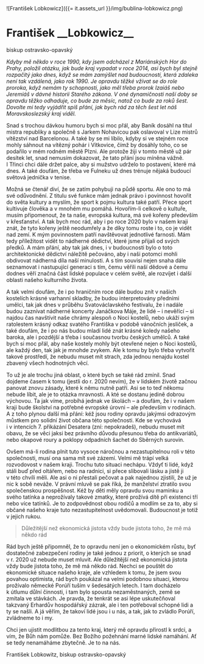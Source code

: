 <div class="persona">
![František Lobkowicz]({{= it.assets_url }}/img/bublina-lobkowicz.png)

  <div>
    <h1>František __Lobkowicz__</h1>
    <span>biskup ostravsko-opavský</span>
  </div>
</div>

*Kdyby mě někdo v&nbsp;roce 1990, kdy jsem odcházel z&nbsp;Mariánských Hor do Prahy, položil otázku, jak bude kraj vypadat v&nbsp;roce 2014, asi bych byl stejně rozpačitý jako dnes, když se mám zamýšlet nad budoucností, která zdaleka není tak vzdálená, jako rok 1990. Je opravdu těžké vžívat se do role proroka, když nemám ty schopnosti, jako měl třeba prorok Izaiáš nebo Jeremiáš v dávné historii Starého zákona. V&nbsp;oné dynamičnosti naší doby se opravdu těžko odhaduje, co bude za měsíc, natož co bude za roků šest. Dovolte mi tedy vyjádřit spíš přání, jak bych rád za těch šest let náš Moravskoslezský kraj viděl.*

Snad s&nbsp;trochou dávkou humoru bych si moc přál, aby Baník dosáhl na&nbsp;titul mistra republiky a&nbsp;společně s&nbsp;Jarkem Nohavicou pak oslavoval v&nbsp;Lize mistrů vítězství nad Barcelonou. A&nbsp;také by se mi líbilo, kdyby si ve stejném roce mohly sáhnout na&nbsp;vítězný pohár i&nbsp;Vítkovice, čímž by dosáhly toho, co se podařilo v&nbsp;mém rodném městě Plzni. Ale protože žiji v&nbsp;tomto městě už pár desítek let, snad nemusím dokazovat, že tato přání jsou míněna vážně. I&nbsp;Třinci chci dále držet palce, aby si mužstvo udrželo to postavení, které má dnes. A&nbsp;také doufám, že třeba ve Fulneku už dnes trénuje nějaká budoucí světová jednička v&nbsp;tenise.

Možná se čtenář diví, že se zatím pohybuji na&nbsp;půdě sportu. Ale ono to má své odůvodnění. Z&nbsp;titulu své funkce mám jednak právo i&nbsp;povinnost hovořit do světa kultury a&nbsp;myslím, že sport k&nbsp;pojmu kultura také patří. Přece sport kultivuje člověka a&nbsp;v&nbsp;mnohém mu pomáhá. Hovořím-li celkově o&nbsp;kultuře, musím připomenout, že ta naše, evropská kultura, má své kořeny především v&nbsp;křesťanství. A&nbsp;tak bych moc rád, aby i&nbsp;po roce 2020 bylo v&nbsp;našem kraji znát, že tyto kořeny ještě neodumřely a že díky tomu roste i&nbsp;to, co je vidět nad zemí. K&nbsp;mým povinnostem patří navštěvovat jednotlivé farnosti. Mám tedy příležitost vidět to nádherné dědictví, které jsme přijali od svých předků. A&nbsp;mám přání, aby tak jak dnes, i&nbsp;v&nbsp;budoucnosti bylo o&nbsp;toto architektonické dědictví náležitě pečováno, aby i&nbsp;naši potomci mohli obdivovat nádherná díla naší minulosti. A&nbsp;s&nbsp;tím souvisí nejen snaha dále seznamovat i&nbsp;nastupující generaci s&nbsp;tím, čemu věřili naší dědové a&nbsp;čemu dodnes věří značná část lidské populace v&nbsp;celém světě, ale rozvíjet i&nbsp;další oblasti našeho kulturního života.

A&nbsp;tak velmi doufám, že i&nbsp;po hraničním roce dále budou znít v&nbsp;našich kostelích krásné varhanní skladby, že budou interpretovány předními umělci, tak jak dnes v&nbsp;průběhu Svatováclavského festivalu, že i&nbsp;nadále budou zaznívat nádherné koncerty Janáčkova Máje, že lidé &ndash; i&nbsp;nevěřící &ndash;  si najdou čas navštívit naše chrámy alespoň o&nbsp;Noci kostelů, nebo ukáží svým ratolestem krásný odkaz svatého Františka v&nbsp;podobě vánočních jesliček, a také doufám, že i&nbsp;po nás budou mladí lidé znát krásné koledy našeho baroka, ale i&nbsp;pozdější a třeba i&nbsp;současnou tvorbu českých umělců. A také bych si moc přál, aby naše kostely mohly být otevřené nejen o&nbsp;Noci kostelů, ale každý den, tak jak je mnohde zvykem. Ale k&nbsp;tomu by bylo třeba vytvořit takové prostředí, že nebudu muset mít strach, zda jednou nenajdu kostel zbavený všech hodnotných věcí.

To už je ale trochu jiná oblast, o&nbsp;které bych se také rád zmínil. Snad dojdeme časem k&nbsp;tomu (jestli do r.&nbsp;2020 nevím), že v&nbsp;lidském životě začnou panovat znovu zásady, které k&nbsp;němu nutně patří. Asi se to teď někomu nebude líbit, ale je to otázka mravnosti. A&nbsp;kté se dostanu jedině dobrou výchovou. Ta jak víme, probíhá jednak ve školách – a doufám, že i&nbsp;v&nbsp;našem kraji bude školství na&nbsp;potřebné evropské úrovni – ale především v&nbsp;rodinách. A&nbsp;z&nbsp;toho plynou další má přání: kéž jsou rodiny opravdu jakýmsi odrazovým můstkem pro solidní život občana této společnosti. Kde se vychovává i&nbsp;v&nbsp;intencích 7.&nbsp;přikázání Desatera (zní: nepokradeš), nebudu muset mít obavu, že se věci jaksi bez právního důvodu přesunou třeba do antikvariátů, nebo okapové roury a poklopy odpadních šachet do Sběrných surovin.

Ovšem má-li rodina plnit tuto vysoce náročnou a&nbsp;nezastupitelnou roli v&nbsp;této společnosti, musí ona sama mít své zázemí. Velmi mě trápí velká rozvodovost v&nbsp;našem kraji. Trochu tuto situaci nechápu. Vždyť ti lidé, když stáli buď před oltářem, nebo na&nbsp;radnici, si přece slibovali lásku a&nbsp;jistě ji v&nbsp;této chvíli měli. Ale asi o&nbsp;ni přestali pečovat a pak najednou zjistili, že už je nic k&nbsp;sobě neváže. V&nbsp;právní mluvě se pak říká, že manželství ztratilo svou společenskou prospěšnost. Kéž by děti měly opravdu svou maminku a svého tatínka a neprožívaly takové zmatky, které prožívá dítě při existenci tří nebo více tatínků. Je to zodpovědnost obou rodičů a modlím se za to, aby si občané našeho kraje tuto nezastupitelnost uvědomovali. Budoucnost je totiž v jejich rukou.

> Důležitější než ekonomická jistota vždy bude jistota toho, že mě má někdo rád

Rád bych ještě připomněl, že to opravdu není jen o&nbsp;ekonomickém růstu, byť dostatečné zabezpečení rodiny je také jednou z&nbsp;priorit, o&nbsp;kterých se snad v&nbsp;r.&nbsp;2020 už nebude muset mluvit. Ale důležitější než ekonomická jistota vždy bude jistota toho, že mě má někdo rád. Nechci se pouštět do ekonomické situace našeho kraje, ale vzhledem k tomu, že jsem svou povahou optimista, rád bych poukázal na&nbsp;velmi podobnou situaci, kterou prožívalo německé Porúří tuším v&nbsp;šedesátých letech. I&nbsp;tam docházelo k&nbsp;útlumu důlní činnosti, i&nbsp;tam bylo spousta nezaměstnaných, země se zmítala ve stávkách. Je pravda, že tenkrát se asi lépe uskutečňoval takzvaný Erhardův hospodářský zázrak, ale i&nbsp;ten potřeboval schopné lidi a ty se našli. A já věřím, že takoví lidé jsou i&nbsp;u&nbsp;nás, a tak, jak to zvládlo Porúří, zvládneme to i&nbsp;my.

Chci jen ujistit modlitbou za tento kraj, který mě opravdu přirostl k&nbsp;srdci, a vím, že Bůh nám pomůže. Bez Božího požehnání marné lidské namáhání. Ať se tedy nenamáháme zbytečně. Je to na&nbsp;nás.

František Lobkowitz, biskup ostravsko-opavský
